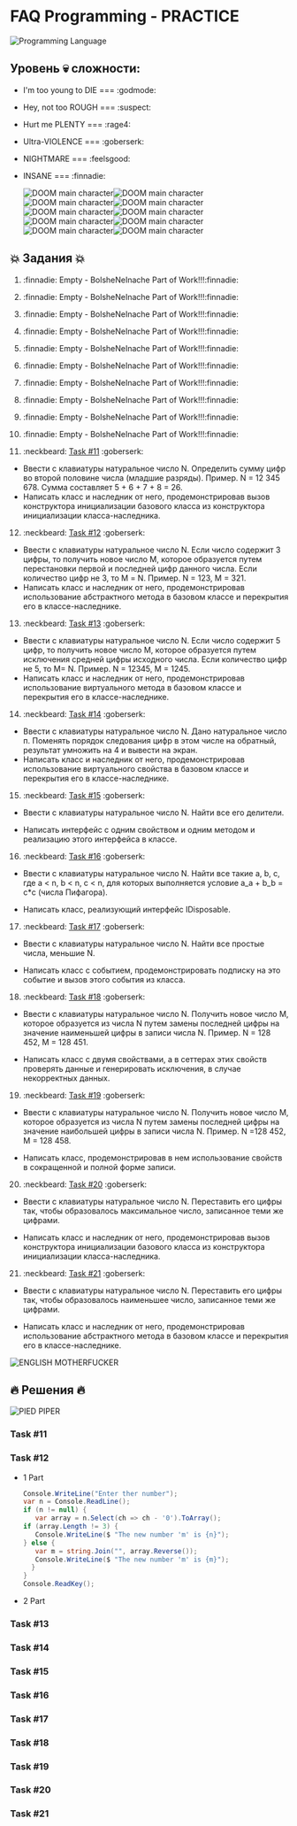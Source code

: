 # FAQ Programming - PRACTICE

![Programming Language](https://udemy-images.udemy.com/course/750x422/658604_d6b0_3.jpg)

## Уровень :skull: сложности:

- I'm too young to DIE === :godmode:
- Hey, not too ROUGH === :suspect:
- Hurt me PLENTY === :rage4:
- Ultra-VIOLENCE === :goberserk:
- NIGHTMARE === :feelsgood:
- INSANE === :finnadie:

  ![DOOM main character](http://vignette1.wikia.nocookie.net/doom/images/3/30/Doomguyface.jpg/revision/latest?cb=20110328073223)![DOOM main character](http://vignette1.wikia.nocookie.net/doom/images/3/30/Doomguyface.jpg/revision/latest?cb=20110328073223)![DOOM main character](http://vignette1.wikia.nocookie.net/doom/images/3/30/Doomguyface.jpg/revision/latest?cb=20110328073223)![DOOM main character](http://vignette1.wikia.nocookie.net/doom/images/3/30/Doomguyface.jpg/revision/latest?cb=20110328073223)![DOOM main character](http://vignette1.wikia.nocookie.net/doom/images/3/30/Doomguyface.jpg/revision/latest?cb=20110328073223)![DOOM main character](http://vignette1.wikia.nocookie.net/doom/images/3/30/Doomguyface.jpg/revision/latest?cb=20110328073223)![DOOM main character](http://vignette1.wikia.nocookie.net/doom/images/3/30/Doomguyface.jpg/revision/latest?cb=20110328073223)![DOOM main character](http://vignette1.wikia.nocookie.net/doom/images/3/30/Doomguyface.jpg/revision/latest?cb=20110328073223)![DOOM main character](http://vignette1.wikia.nocookie.net/doom/images/3/30/Doomguyface.jpg/revision/latest?cb=20110328073223)![DOOM main character](http://vignette1.wikia.nocookie.net/doom/images/3/30/Doomguyface.jpg/revision/latest?cb=20110328073223)

## :collision: Задания :collision:

1. :finnadie: Empty - BolsheNeInache Part of Work!!!:finnadie:
2. :finnadie: Empty - BolsheNeInache Part of Work!!!:finnadie:
3. :finnadie: Empty - BolsheNeInache Part of Work!!!:finnadie:
4. :finnadie: Empty - BolsheNeInache Part of Work!!!:finnadie:
5. :finnadie: Empty - BolsheNeInache Part of Work!!!:finnadie:
6. :finnadie: Empty - BolsheNeInache Part of Work!!!:finnadie:
7. :finnadie: Empty - BolsheNeInache Part of Work!!!:finnadie:
8. :finnadie: Empty - BolsheNeInache Part of Work!!!:finnadie:
9. :finnadie: Empty - BolsheNeInache Part of Work!!!:finnadie:
10. :finnadie: Empty - BolsheNeInache Part of Work!!!:finnadie:

11. :neckbeard: [Task #11](#task-11) :goberserk:

  - Ввести с клавиатуры натуральное число N. Определить сумму цифр во второй половине числа (младшие разряды). Пример. N = 12 345 678\. Сумма составляет 5 + 6 + 7 + 8 = 26.
  - Написать класс и наследник от него, продемонстрировав вызов конструктора инициализации базового класса из конструктора инициализации класса-наследника.

12. :neckbeard: [Task #12](#task-12) :goberserk:

  - Ввести с клавиатуры натуральное число N. Если число содержит 3 цифры, то получить новое число М, которое образуется путем перестановки первой и последней цифр данного числа. Если количество цифр не 3, то М = N. Пример. N = 123, M = 321.
  - Написать класс и наследник от него, продемонстрировав использование абстрактного метода в базовом классе и перекрытия его в классе-наследнике.

13. :neckbeard: [Task #13](#task-13) :goberserk:

  - Ввести с клавиатуры натуральное число N. Если число содержит 5 цифр, то получить новое число М, которое образуется путем исключения средней цифры исходного числа. Если количество цифр не 5, то М= N. Пример. N = 12345, М = 1245.
  - Написать класс и наследник от него, продемонстрировав использование виртуального метода в базовом классе и перекрытия его в классе-наследнике.

14. :neckbeard: [Task #14](#task-14) :goberserk:

  - Ввести с клавиатуры натуральное число N. Дано натуральное число п. Поменять порядок следования цифр в этом числе на обратный, результат умножить на 4 и вывести на экран.
  - Написать класс и наследник от него, продемонстрировав использование виртуального свойства в базовом классе и перекрытия его в классе-наследнике.

15. :neckbeard: [Task #15](#task-15) :goberserk:

  - Ввести с клавиатуры натуральное число N. Найти все его делители.

  - Написать интерфейс с одним свойством и одним методом и реализацию этого интерфейса в классе.

16. :neckbeard: [Task #16](#task-16) :goberserk:

  - Ввести с клавиатуры натуральное число N. Найти все такие а, b, с, где а < n, b < n, c < n, для которых выполняется условие а_а + b_b = с*c (числа Пифагора).

  - Написать класс, реализующий интерфейс IDisposable.

17. :neckbeard: [Task #17](#task-17) :goberserk:

  - Ввести с клавиатуры натуральное число N. Найти все простые числа, меньшие N.

  - Написать класс с событием, продемонстрировать подписку на это событие и вызов этого события из класса.

18. :neckbeard: [Task #18](#task-18) :goberserk:

  - Ввести с клавиатуры натуральное число N. Получить новое число М, которое образуется из числа N путем замены последней цифры на значение наименьшей цифры в записи числа N. Пример. N = 128 452, М = 128 451.

  - Написать класс с двумя свойствами, а в сеттерах этих свойств проверять данные и генерировать исключения, в случае некорректных данных.

19. :neckbeard: [Task #19](#task-19) :goberserk:

  - Ввести с клавиатуры натуральное число N. Получить новое число М, которое образуется из числа N путем замены последней цифры на значение наибольшей цифры в записи числа N. Пример. N =128 452, M = 128 458.

  - Написать класс, продемонстрировав в нем использование свойств в сокращенной и полной форме записи.

20. :neckbeard: [Task #20](#task-20) :goberserk:

  - Ввести с клавиатуры натуральное число N. Переставить его цифры так, чтобы образовалось максимальное число, записанное теми же цифрами.

  - Написать класс и наследник от него, продемонстрировав вызов конструктора инициализации базового класса из конструктора инициализации класса-наследника.

21. :neckbeard: [Task #21](#task-21) :goberserk:

  - Ввести с клавиатуры натуральное число N. Переставить его цифры так, чтобы образовалось наименьшее число, записанное теми же цифрами.

  - Написать класс и наследник от него, продемонстрировав использование абстрактного метода в базовом классе и перекрытия его в классе-наследнике.

  ![ENGLISH MOTHERFUCKER](http://lamcdn.net/lookatme.ru/post_image-image/1CoePZ07Bm6g1HWMWbMZmQ-article.jpg)

## :fire: Решения :fire:

![PIED PIPER](http://blogs-images.forbes.com/stevenrosenbaum/files/2015/06/silicon-valley-cast.jpg)

### Task #11

### Task #12

- 1 Part

  ```c#
  Console.WriteLine("Enter ther number");
  var n = Console.ReadLine();
  if (n != null) {
     var array = n.Select(ch => ch - '0').ToArray();
  if (array.Length != 3) {
     Console.WriteLine($ "The new number 'm' is {n}");
  } else {
     var m = string.Join("", array.Reverse());
     Console.WriteLine($ "The new number 'm' is {m}");
    }
  }
  Console.ReadKey();
  ```

- 2 Part

### Task #13

### Task #14

### Task #15

### Task #16

### Task #17

### Task #18

### Task #19

### Task #20

### Task #21
